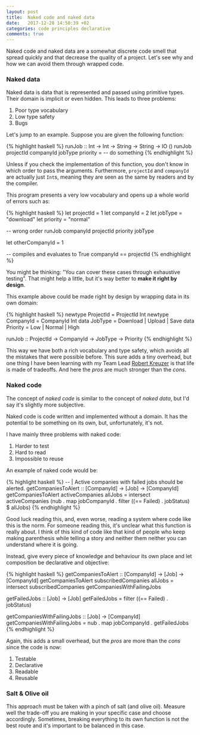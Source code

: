 ```yaml
---
layout: post
title:  Naked code and naked data
date:   2017-12-28 14:50:39 +02
categories: code principles declarative
comments: true
---
```


Naked code and naked data are a somewhat discrete code smell that spread quickly and that decrease the quality of a project. Let's see why and how we can avoid them through wrapped code.

### Naked data

Naked data is data that is represented and passed using primitive types. Their domain is implicit or even hidden.
This leads to three problems:

1. Poor type vocabulary
2. Low type safety
3. Bugs

Let's jump to an example. Suppose you are given the following function:

{% highlight haskell %}
runJob :: Int -> Int -> String -> String -> IO ()
runJob projectId companyId jobType priority = -- do something
{% endhighlight %}

Unless if you check the implementation of this function, you don't know in which order to pass the arguments.
Furthermore, `projectId` and `companyId` are actually just `Int`s, meaning they are seen as the same by readers and by the compiler.

This program presents a very low vocabulary and opens up a whole world of errors such as:

{% highlight haskell %}
let projectId = 1
let companyId = 2
let jobType = "download"
let priority = "normal"

-- wrong order
runJob companyId projectId priority jobType

let otherCompanyId = 1

-- compiles and evaluates to True
companyId == projectId
{% endhighlight %}

You might be thinking: "You can cover these cases through exhaustive testing". That might help a little, but it's way better to **make it right by design**.

This example above could be made right by design by wrapping data in its own domain:

{% highlight haskell %}
newtype ProjectId = ProjectId Int
newtype CompanyId = CompanyId Int
data JobType = Download | Upload | Save
data Priority = Low | Normal | High

runJob :: ProjectId -> CompanyId -> JobType -> Priority
{% endhighlight %}

This way we have both a rich vocabulary and type safety, which avoids all the mistakes that were possible before.
This sure adds a tiny overhead, but one thing I have been learning with my Team Lead [Robert Kreuzer](https://nl.linkedin.com/in/robert-kreuzer-9a729027) is that life is made of tradeoffs. And here the _pros_ are much stronger than the _cons_.

### Naked code

The concept of _naked code_ is similar to the concept of _naked data_, but I'd say it's slightly more subjective.

Naked code is code written and implemented without a domain. It has the potential to be something on its own, but, unfortunately, it's not.

I have mainly three problems with naked code:

1. Harder to test
2. Hard to read
3. Impossible to reuse

An example of naked code would be:

{% highlight haskell %}
-- |  Active companies with failed jobs should be alerted.
getCompaniesToAlert :: [CompanyId] -> [Job] -> [CompanyId]
getCompaniesToAlert activeCompanies allJobs =
  intersect activeCompanies (nub . map jobCompanyId . filter ((== Failed) . jobStatus) $ allJobs)
{% endhighlight %}

Good luck reading this, and, even worse, reading a system where code like this is the norm.
For someone reading this, it's unclear what this function is really about. I think of this kind of code like that kind of people who keep making parenthesis while telling a story and neither them neither you can understand where it is going.

Instead, give every piece of knowledge and behaviour its own place and let composition be declarative and objective:

{% highlight haskell %}
getCompaniesToAlert :: [CompanyId] -> [Job] -> [CompanyId]
getCompaniesToAlert subscribedCompanies allJobs =
  intersect subscribedCompanies getCompaniesWithFailingJobs

getFailedJobs :: [Job] -> [Job]
getFailedJobs = filter ((== Failed) . jobStatus)

getCompaniesWithFailingJobs :: [Job] -> [CompanyId]
getCompaniesWithFailingJobs = nub . map jobCompanyId . getFailedJobs
{% endhighlight %}

Again, this adds a small overhead, but the _pros_ are more than the _cons_ since the code is now:

1. Testable
2. Declarative
3. Readable
4. Reusable


### Salt & Olive oil

This approach must be taken with a pinch of salt (and olive oil).
Measure well the trade-off you are making in your specific case and choose accordingly. Sometimes, breaking everything to its own function is not the best route and it's important to be balanced in this case.
